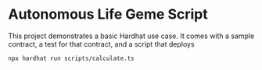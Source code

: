 # Autonomous Life Geme Script

This project demonstrates a basic Hardhat use case. It comes with a sample contract, a test for that contract, and a script that deploys 

```shell
npx hardhat run scripts/calculate.ts
```
